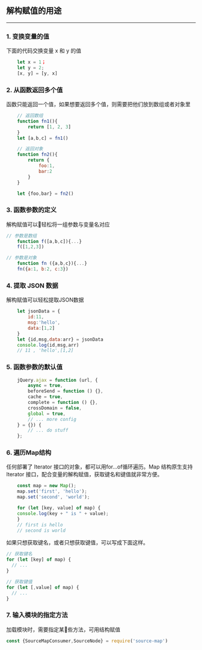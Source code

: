 ## 解构赋值的用途
***
### 1. 变换变量的值
下面的代码交换变量 x 和 y 的值
```javascript
    let x = 1；
    let y = 2;
    [x, y] = [y, x]
```
### 2. 从函数返回多个值
函数只能返回一个值，如果想要返回多个值，则需要把他们放到数组或者对象里
```javascript
    // 返回数组
    function fn1(){
        return [1, 2, 3]
    }
    let [a,b,c] = fn1()

    // 返回对象
    function fn2(){
        return {
            foo:1,
            bar:2
        }
    }

    let {foo,bar} = fn2()
```
### 3. 函数参数的定义
解构赋值可以轻松将一组参数与变量名对应
```javascript
// 参数是数组
    function f([a,b,c]){...}
    f([1,2,3])

// 参数是对象
    function fn ({a,b,c}){...}
    fn({a:1, b:2, c:3})
```
### 4. 提取 JSON 数据
解构赋值可以轻松提取JSON数据
```javascript
    let jsonData = {
        id:11,
        msg:'hello',
        data:[1,2]
    }
    let {id,msg,data:arr} = jsonData
    console.log(id,msg,arr)
    // 11 , 'hello',[1,2]
```
### 5. 函数参数的默认值
```javascript
    jQuery.ajax = function (url, {
        async = true,
        beforeSend = function () {},
        cache = true,
        complete = function () {},
        crossDomain = false,
        global = true,
        // ... more config
    } = {}) {
        // ... do stuff
    };
```
### 6. 遍历Map结构
任何部署了 Iterator 接口的对象，都可以用for...of循环遍历。Map 结构原生支持 Iterator 接口，配合变量的解构赋值，获取键名和键值就非常方便。
```javascript
    const map = new Map();
    map.set('first', 'hello');
    map.set('second', 'world');

    for (let [key, value] of map) {
    console.log(key + " is " + value);
    }
    // first is hello
    // second is world
```
如果只想获取键名，或者只想获取键值，可以写成下面这样。
```javascript
// 获取键名
for (let [key] of map) {
  // ...
}

// 获取键值
for (let [,value] of map) {
  // ...
}
```
### 7. 输入模块的指定方法
加载模块时，需要指定某些方法，可用结构赋值
```javascript
const {SourceMapConsumer,SourceNode} = require('source-map')
```
